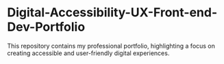 # Digital-Accessibility-UX-Front-end-Dev-Portfolio
This repository contains my professional portfolio, highlighting a focus on creating accessible and user-friendly digital experiences.
